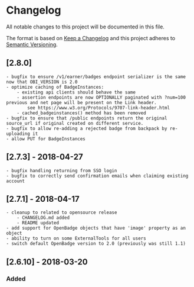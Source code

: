 # Changelog
All notable changes to this project will be documented in this file.

The format is based on [Keep a Changelog](http://keepachangelog.com/en/1.0.0/)
and this project adheres to [Semantic Versioning](http://semver.org/spec/v2.0.0.html).


## [2.8.0]
    - bugfix to ensure /v1/earner/badges endpoint serializer is the same now that OBI_VERSION is 2.0
    - optimize caching of BadgeInstances:
        - existing api clients should behave the same
        - assertion endpoints are now OPTIONALLY paginated with ?num=100 previous and net page will be present on the Link header.
            see https://www.w3.org/Protocols/9707-link-header.html
        - cached_badgeinstances() method has been removed
    - bugfix to ensure that /public endpoints return the original source_url if original created on different service.
    - bugfix to allow re-adding a rejected badge from backpack by re-uploading it
    - allow PUT for BadgeInstances


## [2.7.3] - 2018-04-27
    - bugfix handling returning from SSO login
    - bugfix to correctly send confirmation emails when claiming existing account


## [2.7.1] - 2018-04-17 
    - cleanup to related to opensource release
        - CHANGELOG.md added
        - README updated
    - add support for OpenBadge objects that have 'image' property as an object
    - ability to turn on some ExternalTools for all users
    - switch default OpenBadge version to 2.0 (previously was still 1.1)


## [2.6.10] - 2018-03-20
### Added
